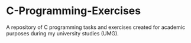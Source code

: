 # C-Programming-Exercises
A repository of C programming tasks and exercises created for academic purposes during my university studies (UMG).
